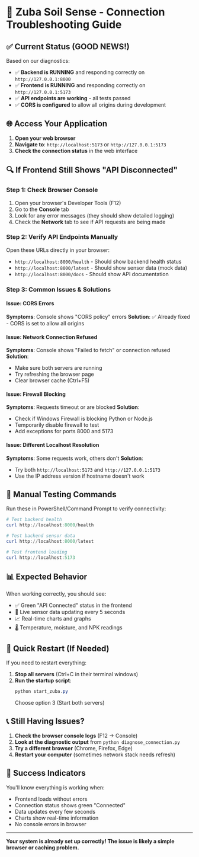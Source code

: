 # 🔧 Zuba Soil Sense - Connection Troubleshooting Guide

## ✅ Current Status (GOOD NEWS!)

Based on our diagnostics:

- ✅ **Backend is RUNNING** and responding correctly on `http://127.0.0.1:8000`
- ✅ **Frontend is RUNNING** and responding correctly on `http://127.0.0.1:5173`
- ✅ **API endpoints are working** - all tests passed
- ✅ **CORS is configured** to allow all origins during development

## 🌐 Access Your Application

1. **Open your web browser**
2. **Navigate to**: `http://localhost:5173` or `http://127.0.0.1:5173`
3. **Check the connection status** in the web interface

## 🔍 If Frontend Still Shows "API Disconnected"

### Step 1: Check Browser Console
1. Open your browser's Developer Tools (F12)
2. Go to the **Console** tab
3. Look for any error messages (they should show detailed logging)
4. Check the **Network** tab to see if API requests are being made

### Step 2: Verify API Endpoints Manually
Open these URLs directly in your browser:
- `http://localhost:8000/health` - Should show backend health status
- `http://localhost:8000/latest` - Should show sensor data (mock data)
- `http://localhost:8000/docs` - Should show API documentation

### Step 3: Common Issues & Solutions

#### Issue: CORS Errors
**Symptoms**: Console shows "CORS policy" errors
**Solution**: ✅ Already fixed - CORS is set to allow all origins

#### Issue: Network Connection Refused
**Symptoms**: Console shows "Failed to fetch" or connection refused
**Solution**: 
- Make sure both servers are running
- Try refreshing the browser page
- Clear browser cache (Ctrl+F5)

#### Issue: Firewall Blocking
**Symptoms**: Requests timeout or are blocked
**Solution**: 
- Check if Windows Firewall is blocking Python or Node.js
- Temporarily disable firewall to test
- Add exceptions for ports 8000 and 5173

#### Issue: Different Localhost Resolution
**Symptoms**: Some requests work, others don't
**Solution**: 
- Try both `http://localhost:5173` and `http://127.0.0.1:5173`
- Use the IP address version if hostname doesn't work

## 🔧 Manual Testing Commands

Run these in PowerShell/Command Prompt to verify connectivity:

```powershell
# Test backend health
curl http://localhost:8000/health

# Test backend sensor data
curl http://localhost:8000/latest

# Test frontend loading
curl http://localhost:5173
```

## 📊 Expected Behavior

When working correctly, you should see:
- ✅ Green "API Connected" status in the frontend
- 🔄 Live sensor data updating every 5 seconds
- 📈 Real-time charts and graphs
- 🌡️ Temperature, moisture, and NPK readings

## 🚀 Quick Restart (If Needed)

If you need to restart everything:

1. **Stop all servers** (Ctrl+C in their terminal windows)
2. **Run the startup script**:
   ```powershell
   python start_zuba.py
   ```
   Choose option 3 (Start both servers)

## 📞 Still Having Issues?

1. **Check the browser console logs** (F12 → Console)
2. **Look at the diagnostic output** from `python diagnose_connection.py`
3. **Try a different browser** (Chrome, Firefox, Edge)
4. **Restart your computer** (sometimes network stack needs refresh)

## 🎯 Success Indicators

You'll know everything is working when:
- Frontend loads without errors
- Connection status shows green "Connected"
- Data updates every few seconds
- Charts show real-time information
- No console errors in browser

---

**Your system is already set up correctly! The issue is likely a simple browser or caching problem.**

